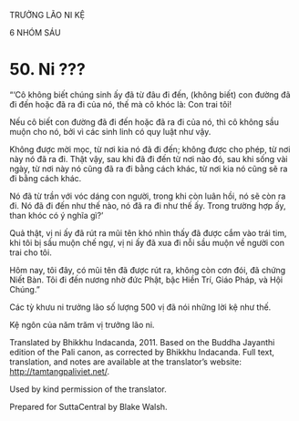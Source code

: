 TRƯỞNG LÃO NI KỆ

6 NHÓM SÁU

# 50\. Ni ???

“‘Cô không biết chúng sinh ấy đã từ đâu đi đến, (không biết) con đường đã đi đến hoặc đã ra đi của nó, thế mà cô khóc là: Con trai tôi!

Nếu cô biết con đường đã đi đến hoặc đã ra đi của nó, thì cô không sầu muộn cho nó, bởi vì các sinh linh có quy luật như vậy.

Không được mời mọc, từ nơi kia nó đã đi đến; không được cho phép, từ nơi này nó đã ra đi. Thật vậy, sau khi đã đi đến từ nơi nào đó, sau khi sống vài ngày, từ nơi này nó cũng đã ra đi bằng cách khác, từ nơi kia nó cũng sẽ ra đi bằng cách khác.

Nó đã từ trần với vóc dáng con người, trong khi còn luân hồi, nó sẽ còn ra đi. Nó đã đi đến như thế nào, nó đã ra đi như thế ấy. Trong trường hợp ấy, than khóc có ý nghĩa gì?’

Quả thật, vị ni ấy đã rút ra mũi tên khó nhìn thấy đã được cắm vào trái tim, khi tôi bị sầu muộn chế ngự, vị ni ấy đã xua đi nỗi sầu muộn về người con trai cho tôi.

Hôm nay, tôi đây, có mũi tên đã được rút ra, không còn cơn đói, đã chứng Niết Bàn. Tôi đi đến nương nhờ đức Phật, bậc Hiền Trí, Giáo Pháp, và Hội Chúng.”

Các tỳ khưu ni trưởng lão số lượng 500 vị đã nói những lời kệ như thế.

Kệ ngôn của năm trăm vị trưởng lão ni.

Translated by Bhikkhu Indacanda, 2011. Based on the Buddha Jayanthi edition of the Pali canon, as corrected by Bhikkhu Indacanda. Full text, translation, and notes are available at the translator’s website: http://tamtangpaliviet.net/.

Used by kind permission of the translator.

Prepared for SuttaCentral by Blake Walsh.